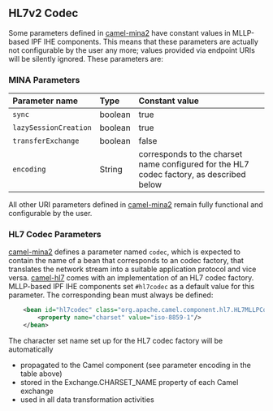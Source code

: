 
## HL7v2 Codec

Some parameters defined in [camel-mina2] have constant values in MLLP-based IPF IHE components. 
This means that these parameters are actually not configurable by the user any more; values provided via endpoint URIs will be silently ignored. 
These parameters are:

### MINA Parameters

| Parameter name        | Type       | Constant value | 
|:----------------------|:-----------|:---------------|
| `sync`                | boolean    | true           |
| `lazySessionCreation` | boolean    | true           |
| `transferExchange`    | boolean    | false          | 
| `encoding`            | String     | corresponds to the charset name configured for the HL7 codec factory, as described below |

All other URI parameters defined in [camel-mina2] remain fully functional and configurable by the user.

### HL7 Codec Parameters

[camel-mina2] defines a parameter named `codec`, which is expected to contain the name of a bean that corresponds to an codec factory, that translates the
network stream into a suitable application protocol and vice versa. 
[camel-hl7] comes with an implementation of an HL7 codec factory. MLLP-based IPF IHE components set `#hl7codec` as a default value for this parameter. 
The corresponding bean must always be defined:

```xml
    <bean id="hl7codec" class="org.apache.camel.component.hl7.HL7MLLPCodec">
        <property name="charset" value="iso-8859-1"/>
    </bean>
```

The character set name set up for the HL7 codec factory will be automatically

* propagated to the Camel component (see parameter encoding in the table above)
* stored in the Exchange.CHARSET_NAME property of each Camel exchange
* used in all data transformation activities


[camel-mina2]: http://camel.apache.org/mina2.html
[camel-hl7]: http://camel.apache.org/hl7.html